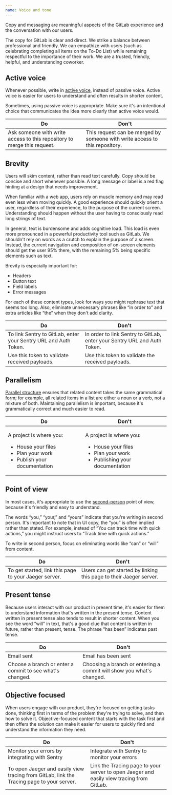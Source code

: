 ```yaml
---
name: Voice and tone
---
```


Copy and messaging are meaningful aspects of the GitLab experience and the conversation with our users. 

The copy for GitLab is clear and direct. We strike a balance between professional and friendly. We can empathize with users (such as celebrating completing all items on the To-Do List) while remaining respectful to the importance of their work. We are a trusted, friendly, helpful, and understanding coworker.

## Active voice

Whenever possible, write in [active voice](https://www.grammarly.com/blog/active-vs-passive-voice/), instead of passive voice. Active voice is easier for users to understand and often results in shorter content. 

Sometimes, using passive voice is appropriate. Make sure it's an intentional choice that communicates the idea more clearly than active voice would.

| Do  | Don't |
| --- |  ---  |
| Ask someone with write access to this repository to merge this request. | This request can be merged by someone with write access to this repository. |

## Brevity

Users will skim content, rather than read text carefully. Copy should be concise and short whenever possible. A long message or label is a red flag hinting at a design that needs improvement.

When familiar with a web app, users rely on muscle memory and may read even less when moving quickly. A good experience should quickly orient a user, regardless of their experience, to the purpose of the current screen. Understanding should happen without the user having to consciously read long strings of text.

In general, text is burdensome and adds cognitive load. This load is even more pronounced in a powerful productivity tool such as GitLab. We shouldn't rely on words as a crutch to explain the purpose of a screen. Instead, the current navigation and composition of on-screen elements should get the user 95% there, with the remaining 5% being specific elements such as text.

Brevity is especially important for:

* Headers
* Button text
* Field labels
* Error messages

For each of these content types, look for ways you might rephrase text that seems too long. Also, eliminate unnecessary phrases like “in order to” and extra articles like “the” when they don't add clarity.

| Do  | Don't |
| --- |  ---  |
| To link Sentry to GitLab, enter your Sentry URL and Auth Token. | In order to link Sentry to GitLab, enter your Sentry URL and Auth Token. |
| Use this token to validate received payloads. | Use this token to validate the received payloads. |

## Parallelism

[Parallel structure](https://writingcenter.gmu.edu/guides/parallel-structure) ensures that related content takes the same grammatical form; for example, all related items in a list are either a noun or a verb, not a mixture of both. Maintaining parallelism is important, because it's grammatically correct and much easier to read.

<table>
  <thead>
    <tr>
      <th>Do</th>
      <th>Don't</th>
    </tr>
  </thead>
  <tbody>
    <tr>
      <td>
        <p>A project is where you:</p>
        <ul>
          <li>House your files</li>
          <li>Plan your work</li>
          <li>Publish your documentation</li>
        </ul>
      </td>
      <td>
        <p>A project is where you:</p>
        <ul>
          <li>House your files</li>
          <li>Plan your work</li>
          <li>Publishing your documentation</li>
        </ul>
      </td>
    </tr>
  </tbody>
</table>

## Point of view

In most cases, it's appropriate to use the [second-person](https://www.quickanddirtytips.com/education/grammar/first-second-and-third-person?page=1) point of view, because it's friendly and easy to understand.

The words “you,” “your,” and “yours” indicate that you're writing in second person. It's important to note that in UI copy, the “you” is often implied rather than stated. For example, instead of “You can track time with quick actions,” you might instruct users to “Track time with quick actions.”

To write in second person, focus on eliminating words like “can” or “will” from content.

| Do | Don't |
| --- | --- |
| To get started, link this page to your Jaeger server. | Users can get started by linking this page to their Jaeger server. |

## Present tense

Because users interact with our product in present time, it's easier for them to understand information that's written in the present tense. Content written in present tense also tends to result in shorter content. When you see the word “will” in text, that's a good clue that content is written in future, rather than present, tense. The phrase “has been” indicates past tense.

| Do | Don't |
| --- | --- |
| Email sent | Email has been sent |
| Choose a branch or enter a commit to see what's changed. | Choosing a branch or entering a commit will show you what's changed. 

## Objective focused

When users engage with our product, they're focused on getting tasks done, thinking first in terms of the problem they're trying to solve, and then how to solve it. 
Objective-focused content that starts with the task first and then offers the solution can make it easier for users to quickly find and understand the information they need.  

| Do | Don't |
| --- | --- |
| Monitor your errors by integrating with Sentry | Integrate with Sentry to monitor your errors |
| To open Jaeger and easily view tracing from GitLab, link the Tracing page to your server. |  Link the Tracing page to your server to open Jaeger and easily view tracing from GitLab. |
